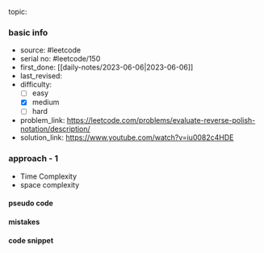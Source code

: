 topic:

### basic info
- source: #leetcode 
- serial no: #leetcode/150 
- first_done: [[daily-notes/2023-06-06|2023-06-06]]
- last_revised:
- difficulty:
	- [ ] easy
	- [x] medium
	- [ ] hard
- problem_link: https://leetcode.com/problems/evaluate-reverse-polish-notation/description/
- solution_link: https://www.youtube.com/watch?v=iu0082c4HDE

### approach - 1
- Time Complexity
- space complexity

#### pseudo code

#### mistakes

#### code snippet
```python

```